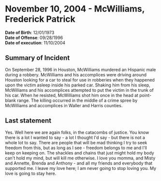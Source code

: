 # November 10, 2004 - McWilliams, Frederick Patrick

**Date of Birth**: 12/01/1973<br/>
**Date of Offense**: 09/28/1996<br/>
**Date of execution**: 11/10/2004<br/>

## Summary of Incident
On September 28, 1996 in Houston, McWilliams murdered an Hispanic male during a robbery. McWilliams and his accomplices were driving around Houston looking for a car to steal for use in robberies when they happened upon the victim asleep inside his parked car. Shaking him from his sleep, McWilliams and his accomplices attempted to put the victim in the trunk of his car. When he resisted, McWilliams shot him once in the head at point-blank range. The killing occurred in the middle of a crime spree by McWilliams and accomplices in Waller and Harris counties.

## Last statement
Yes. Well here we are again folks, in the catacombs of justice. You know there is a lot I wanted to say - a lot I thought I'd say - but there is not a whole lot to say. There are people that will be mad thinking I try to seek freedom from this, but as long as I see - freedom belongs to me and I'll keep on keeping on. The shackles and chains that just might hold my body can't hold my mind, but will kill me otherwise. I love you momma, and Misty and Annette, Brenda and Anthony - and all my friends and everybody that supported me. I leave my love here; I am never going to stop loving you. My love is going to stay here.